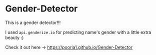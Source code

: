 # Gender-Detector
This is a gender detector!!!

I used `api.genderize.io` for predicting name's gender with a little extra beauty :)

Check it out here -> https://pooria1.github.io/Gender-Detector
